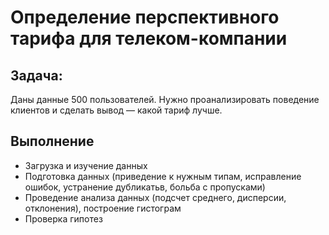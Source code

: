 # Определение перспективного тарифа для телеком-компании
## Задача:
Даны данные 500 пользователей. Нужно проанализировать поведение клиентов и сделать вывод — какой тариф лучше.
## Выполнение
* Загрузка и изучение данных
* Подготовка данных (приведение к нужным типам, исправление ошибок, устранение дубликатьв, больба с пропусками)
* Проведение анализа данных (подсчет среднего, дисперсии, отклонения), построение гистограм
* Проверка гипотез
